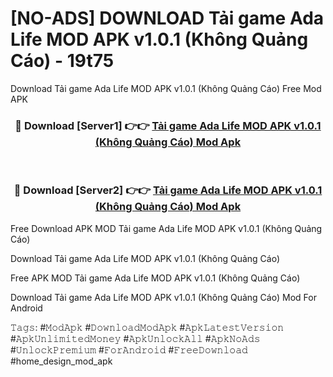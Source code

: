 # [NO-ADS] DOWNLOAD Tải game Ada Life MOD APK v1.0.1 (Không Quảng Cáo) - 19t75
Download Tải game Ada Life MOD APK v1.0.1 (Không Quảng Cáo) Free Mod APK

<div align="center">
<h3>🔴 Download [Server1] 👉👉 <a href="https://apk-comot.site?title=Tải_game_Ada_Life_MOD_APK_v1.0.1_(Không_Quảng_Cáo)">Tải game Ada Life MOD APK v1.0.1 (Không Quảng Cáo) Mod Apk</a></h3><br>

<h3>🔴 Download [Server2] 👉👉 <a href="https://apk-comot.site?title=Tải_game_Ada_Life_MOD_APK_v1.0.1_(Không_Quảng_Cáo)">Tải game Ada Life MOD APK v1.0.1 (Không Quảng Cáo) Mod Apk</a></h3>
</div>


Free Download APK MOD Tải game Ada Life MOD APK v1.0.1 (Không Quảng Cáo)

Download Tải game Ada Life MOD APK v1.0.1 (Không Quảng Cáo) 

Free APK MOD Tải game Ada Life MOD APK v1.0.1 (Không Quảng Cáo) 

Download Tải game Ada Life MOD APK v1.0.1 (Không Quảng Cáo) Mod For Android

𝚃𝚊𝚐𝚜: #𝙼𝚘𝚍𝙰𝚙𝚔 #𝙳𝚘𝚠𝚗𝚕𝚘𝚊𝚍𝙼𝚘𝚍𝙰𝚙𝚔 #𝙰𝚙𝚔𝙻𝚊𝚝𝚎𝚜𝚝𝚅𝚎𝚛𝚜𝚒𝚘𝚗 #𝙰𝚙𝚔𝚄𝚗𝚕𝚒𝚖𝚒𝚝𝚎𝚍𝙼𝚘𝚗𝚎𝚢 #𝙰𝚙𝚔𝚄𝚗𝚕𝚘𝚌𝚔𝙰𝚕𝚕 #𝙰𝚙𝚔𝙽𝚘𝙰𝚍𝚜 #𝚄𝚗𝚕𝚘𝚌𝚔𝙿𝚛𝚎𝚖𝚒𝚞𝚖 #𝙵𝚘𝚛𝙰𝚗𝚍𝚛𝚘𝚒𝚍 #𝙵𝚛𝚎𝚎𝙳𝚘𝚠𝚗𝚕𝚘𝚊𝚍 #home_design_mod_apk